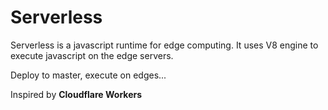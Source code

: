 # Serverless
Serverless is a javascript runtime for edge computing. It uses V8 engine to execute javascript on the edge servers.

Deploy to master, execute on edges...

Inspired by **Cloudflare Workers**